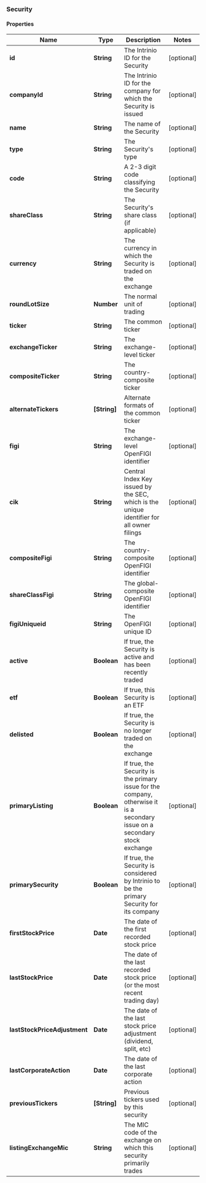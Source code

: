 ### Security

#### Properties
Name | Type | Description | Notes
------------ | ------------- | ------------- | -------------
**id** | **String** | The Intrinio ID for the Security | [optional] 
**companyId** | **String** | The Intrinio ID for the company for which the Security is issued | [optional] 
**name** | **String** | The name of the Security | [optional] 
**type** | **String** | The Security&#39;s type | [optional] 
**code** | **String** | A 2-3 digit code classifying the Security | [optional] 
**shareClass** | **String** | The Security&#39;s share class (if applicable) | [optional] 
**currency** | **String** | The currency in which the Security is traded on the exchange | [optional] 
**roundLotSize** | **Number** | The normal unit of trading | [optional] 
**ticker** | **String** | The common ticker | [optional] 
**exchangeTicker** | **String** | The exchange-level ticker | [optional] 
**compositeTicker** | **String** | The country-composite ticker | [optional] 
**alternateTickers** | **[String]** | Alternate formats of the common ticker | [optional] 
**figi** | **String** | The exchange-level OpenFIGI identifier | [optional] 
**cik** | **String** | Central Index Key issued by the SEC, which is the unique identifier for all owner filings | [optional] 
**compositeFigi** | **String** | The country-composite OpenFIGI identifier | [optional] 
**shareClassFigi** | **String** | The global-composite OpenFIGI identifier | [optional] 
**figiUniqueid** | **String** | The OpenFIGI unique ID | [optional] 
**active** | **Boolean** | If true, the Security is active and has been recently traded | [optional] 
**etf** | **Boolean** | If true, this Security is an ETF | [optional] 
**delisted** | **Boolean** | If true, the Security is no longer traded on the exchange | [optional] 
**primaryListing** | **Boolean** | If true, the Security is the primary issue for the company, otherwise it is a secondary issue on a secondary stock exchange | [optional] 
**primarySecurity** | **Boolean** | If true, the Security is considered by Intrinio to be the primary Security for its company | [optional] 
**firstStockPrice** | **Date** | The date of the first recorded stock price | [optional] 
**lastStockPrice** | **Date** | The date of the last recorded stock price (or the most recent trading day) | [optional] 
**lastStockPriceAdjustment** | **Date** | The date of the last stock price adjustment (dividend, split, etc) | [optional] 
**lastCorporateAction** | **Date** | The date of the last corporate action | [optional] 
**previousTickers** | **[String]** | Previous tickers used by this security | [optional] 
**listingExchangeMic** | **String** | The MIC code of the exchange on which this security primarily trades | [optional] 



